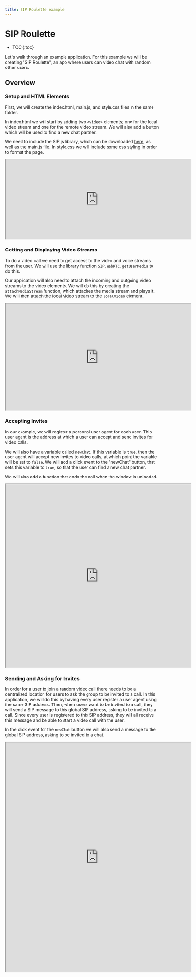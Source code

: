 ```yaml
---
title: SIP Roulette example
---
```


# SIP Roulette

* TOC
{:toc}

Let's walk through an example application.  For this example we will be creating "SIP Roulette", an app where users can video chat with random other users.

## Overview

### Setup and HTML Elements

First, we will create the index.html, main.js, and style.css files in the same folder.  

In index.html we will start by adding two `<video>` elements; one for the local video stream and one for the remote video stream.  We will also add a button which will be used to find a new chat partner.  

We need to include the SIP.js library, which can be downloaded [here](sipjs.com/download/), as well as the main.js file.  In style.css we will include some css styling in order to format the page.  

<iframe
  style="width: 120%; height: 260px"
  src="http://jsfiddle.net/W7ZRC/3/embedded/html,js,css,result/">
</iframe>

### Getting and Displaying Video Streams

To do a video call we need to get access to the video and voice streams from the user.  We will use the library function `SIP.WebRTC.getUserMedia` to do this. 

Our application will also need to attach the incoming and outgoing video streams to the video elements.  We will do this by creating the `attachMediaStream` function, which attaches the media stream and plays it.  We will then attach the local video stream to the `localVideo` element.

<iframe
  style="width: 120%; height: 350px"
  src="http://jsfiddle.net/MLma5/4/embedded/js,html,css,result/">
</iframe>

### Accepting Invites

In our example, we will register a personal user agent for each user.  This user agent is the address at which a user can accept and send invites for video calls.  

We will also have a variable called `newChat`.  If this variable is `true`, then the user agent will accept new invites to video calls, at which point the variable will be set to `false`.  We will add a click event to the "newChat" button, that sets this variable to `true`, so that the user can find a new chat partner.  

We will also add a function that ends the call when the window is unloaded.  

<iframe
  style="width: 120%; height: 600px"
  src="http://jsfiddle.net/2pGLh/7/embedded/js,html,css,result/">
</iframe>

### Sending and Asking for Invites

In order for a user to join a random video call there needs to be a centralized location for users to ask the group to be invited to a call.  In this application, we will do this by having every user register a user agent using the same SIP address.  Then, when users want to be invited to a call, they will send a SIP message to this global SIP address, asking to be invited to a call.  Since every user is registered to this SIP address, they will all receive this message and be able to start a video call with the user.  


In the click event for the `newChat` button we will also send a message to the global SIP address, asking to be invited to a chat.


<iframe
  style="width: 120%; height: 750px"
  src="http://jsfiddle.net/FbfRw/7/embedded/js,html,css,result/">
</iframe>

